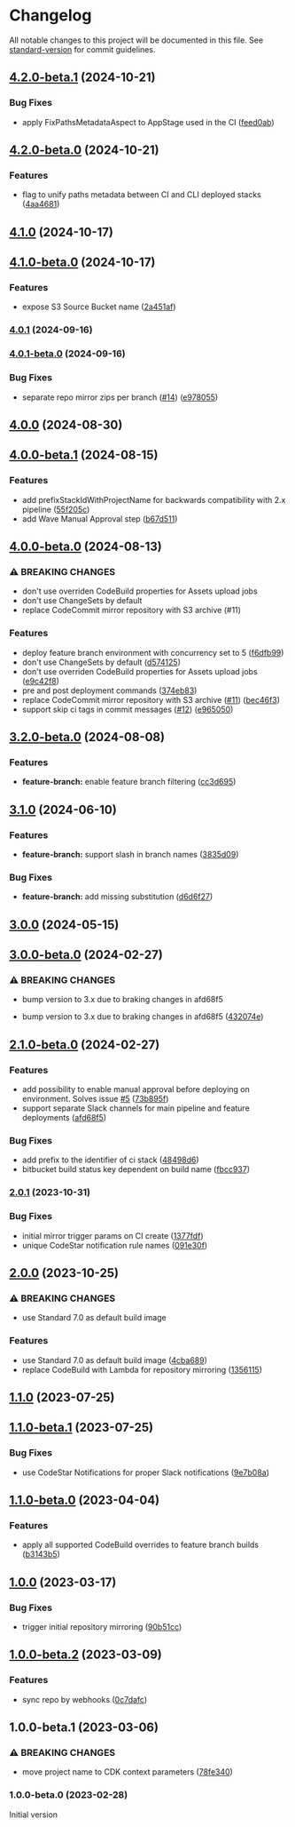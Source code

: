 # Changelog

All notable changes to this project will be documented in this file. See [standard-version](https://github.com/conventional-changelog/standard-version) for commit guidelines.

## [4.2.0-beta.1](https://github.com/merapar/opinionated-ci-pipeline/compare/v4.2.0-beta.0...v4.2.0-beta.1) (2024-10-21)


### Bug Fixes

* apply FixPathsMetadataAspect to AppStage used in the CI ([feed0ab](https://github.com/merapar/opinionated-ci-pipeline/commit/feed0ab0e4413f7199f2bc03de464023707de288))

## [4.2.0-beta.0](https://github.com/merapar/opinionated-ci-pipeline/compare/v4.1.0...v4.2.0-beta.0) (2024-10-21)


### Features

* flag to unify paths metadata between CI and CLI deployed stacks ([4aa4681](https://github.com/merapar/opinionated-ci-pipeline/commit/4aa4681505647b8f7cc97569c3d771020ad095b1))

## [4.1.0](https://github.com/merapar/opinionated-ci-pipeline/compare/v4.1.0-beta.0...v4.1.0) (2024-10-17)

## [4.1.0-beta.0](https://github.com/merapar/opinionated-ci-pipeline/compare/v4.0.1...v4.1.0-beta.0) (2024-10-17)


### Features

* expose S3 Source Bucket name ([2a451af](https://github.com/merapar/opinionated-ci-pipeline/commit/2a451af4a89b0791f6655af24acef88bc459bc21))

### [4.0.1](https://github.com/merapar/opinionated-ci-pipeline/compare/v4.0.1-beta.0...v4.0.1) (2024-09-16)

### [4.0.1-beta.0](https://github.com/merapar/opinionated-ci-pipeline/compare/v4.0.0...v4.0.1-beta.0) (2024-09-16)


### Bug Fixes

* separate repo mirror zips per branch ([#14](https://github.com/merapar/opinionated-ci-pipeline/issues/14)) ([e978055](https://github.com/merapar/opinionated-ci-pipeline/commit/e978055d2a74d0c9dcdf680d85b122228d6d7ab0))

## [4.0.0](https://github.com/merapar/opinionated-ci-pipeline/compare/v4.0.0-beta.1...v4.0.0) (2024-08-30)

## [4.0.0-beta.1](https://github.com/merapar/opinionated-ci-pipeline/compare/v4.0.0-beta.0...v4.0.0-beta.1) (2024-08-15)


### Features

* add prefixStackIdWithProjectName for backwards compatibility with 2.x pipeline ([55f205c](https://github.com/merapar/opinionated-ci-pipeline/commit/55f205cc2728d2c1292c8fcf9b30abdd2904610a))
* add Wave Manual Approval step ([b67d511](https://github.com/merapar/opinionated-ci-pipeline/commit/b67d5110c973a377ec772e14a1d808a08cd2b606))

## [4.0.0-beta.0](https://github.com/merapar/opinionated-ci-pipeline/compare/v3.2.0-beta.0...v4.0.0-beta.0) (2024-08-13)


### ⚠ BREAKING CHANGES

* don't use overriden CodeBuild properties for Assets upload jobs
* don't use ChangeSets by default
* replace CodeCommit mirror repository with S3 archive (#11)

### Features

* deploy feature branch environment with concurrency set to 5 ([f6dfb99](https://github.com/merapar/opinionated-ci-pipeline/commit/f6dfb99d2d6b8a56fd002e37218f23aa69a258f5))
* don't use ChangeSets by default ([d574125](https://github.com/merapar/opinionated-ci-pipeline/commit/d574125a7a40ed1de64be75c3be6262e2ce4becd))
* don't use overriden CodeBuild properties for Assets upload jobs ([e9c42f8](https://github.com/merapar/opinionated-ci-pipeline/commit/e9c42f8aee627095235b58a33bf22af82529190d))
* pre and post deployment commands ([374eb83](https://github.com/merapar/opinionated-ci-pipeline/commit/374eb83fc60c0ba4a68a2aae8660a7c68060e1ec))
* replace CodeCommit mirror repository with S3 archive ([#11](https://github.com/merapar/opinionated-ci-pipeline/issues/11)) ([bec46f3](https://github.com/merapar/opinionated-ci-pipeline/commit/bec46f35d1961961173cb32296333b511721f462))
* support skip ci tags in commit messages ([#12](https://github.com/merapar/opinionated-ci-pipeline/issues/12)) ([e965050](https://github.com/merapar/opinionated-ci-pipeline/commit/e9650504653a33e46208e09896568036a7cabf9e))

## [3.2.0-beta.0](https://github.com/merapar/opinionated-ci-pipeline/compare/v3.1.0...v3.2.0-beta.0) (2024-08-08)


### Features

* **feature-branch:** enable feature branch filtering ([cc3d695](https://github.com/merapar/opinionated-ci-pipeline/commit/cc3d695f477d1fc0e02b29a35892f77f4e8eca62))

## [3.1.0](https://github.com/merapar/opinionated-ci-pipeline/compare/v3.0.0...v3.1.0) (2024-06-10)


### Features

* **feature-branch:** support slash in branch names ([3835d09](https://github.com/merapar/opinionated-ci-pipeline/commit/3835d09a078ea3f03dd9377ca247fbbe93d5fae0))


### Bug Fixes

* **feature-branch:** add missing substitution ([d6d6f27](https://github.com/merapar/opinionated-ci-pipeline/commit/d6d6f272ba20f06d9983150659778cc1d3460f75))

## [3.0.0](https://github.com/merapar/opinionated-ci-pipeline/compare/v3.0.0-beta.0...v3.0.0) (2024-05-15)

## [3.0.0-beta.0](https://github.com/merapar/opinionated-ci-pipeline/compare/v2.1.0-beta.0...v3.0.0-beta.0) (2024-02-27)


### ⚠ BREAKING CHANGES

* bump version to 3.x due to braking changes in afd68f5

* bump version to 3.x due to braking changes in afd68f5 ([432074e](https://github.com/merapar/opinionated-ci-pipeline/commit/432074e25488eb4e1f4eebe01650822d3674a8a4))

## [2.1.0-beta.0](https://github.com/merapar/opinionated-ci-pipeline/compare/v2.0.1...v2.1.0-beta.0) (2024-02-27)


### Features

* add possibility to enable manual approval before deploying on environment. Solves issue [#5](https://github.com/merapar/opinionated-ci-pipeline/issues/5) ([73b895f](https://github.com/merapar/opinionated-ci-pipeline/commit/73b895f50b264286121235c863c1b8bcee1a61f9))
* support separate Slack channels for main pipeline and feature deployments ([afd68f5](https://github.com/merapar/opinionated-ci-pipeline/commit/afd68f50986b905ffbd859663d871afb1b57e12e))


### Bug Fixes

* add prefix to the identifier of ci stack ([48498d6](https://github.com/merapar/opinionated-ci-pipeline/commit/48498d675ab6bbfa009ae864bc6f655fd23dadc4))
* bitbucket build status key dependent on build name ([fbcc937](https://github.com/merapar/opinionated-ci-pipeline/commit/fbcc9370a4696989c131d5c42fe3be76926bfb24))

### [2.0.1](https://github.com/merapar/opinionated-ci-pipeline/compare/v2.0.0...v2.0.1) (2023-10-31)


### Bug Fixes

* initial mirror trigger params on CI create ([1377fdf](https://github.com/merapar/opinionated-ci-pipeline/commit/1377fdf21f2ea675c975f90b23b4c29aaf1db1a3))
* unique CodeStar notification rule names ([091e30f](https://github.com/merapar/opinionated-ci-pipeline/commit/091e30f881752aa2fcb99b5c87c6513991c7f00f))

## [2.0.0](https://github.com/merapar/opinionated-ci-pipeline/compare/v2.0.0-beta.2...v2.0.0) (2023-10-25)

### ⚠ BREAKING CHANGES

* use Standard 7.0 as default build image

### Features

* use Standard 7.0 as default build image ([4cba689](https://github.com/merapar/opinionated-ci-pipeline/commit/4cba689c0143a9939791ebb125d60b6d09a8aef6))
* replace CodeBuild with Lambda for repository mirroring ([1356115](https://github.com/merapar/opinionated-ci-pipeline/commit/1356115764c4741581e8cc0207d338fb83826eb6))

## [1.1.0](https://github.com/merapar/opinionated-ci-pipeline/compare/v1.1.0-beta.1...v1.1.0) (2023-07-25)

## [1.1.0-beta.1](https://github.com/merapar/opinionated-ci-pipeline/compare/v1.1.0-beta.0...v1.1.0-beta.1) (2023-07-25)


### Bug Fixes

* use CodeStar Notifications for proper Slack notifications ([9e7b08a](https://github.com/merapar/opinionated-ci-pipeline/commit/9e7b08a11fc472093436633f070402c29b614078))

## [1.1.0-beta.0](https://github.com/merapar/opinionated-ci-pipeline/compare/v1.0.0...v1.1.0-beta.0) (2023-04-04)


### Features

* apply all supported CodeBuild overrides to feature branch builds ([b3143b5](https://github.com/merapar/opinionated-ci-pipeline/commit/b3143b5ad536b0b944d7e4d1cf08d97d163ce6ab))

## [1.0.0](https://github.com/merapar/opinionated-ci-pipeline/compare/v1.0.0-beta.2...v1.0.0) (2023-03-17)


### Bug Fixes

* trigger initial repository mirroring ([90b51cc](https://github.com/merapar/opinionated-ci-pipeline/commit/90b51ccf476a452c2b6bfbfd3853841382f24870))

## [1.0.0-beta.2](https://github.com/merapar/opinionated-ci-pipeline/compare/v1.0.0-beta.1...v1.0.0-beta.2) (2023-03-09)


### Features

* sync repo by webhooks ([0c7dafc](https://github.com/merapar/opinionated-ci-pipeline/commit/0c7dafcf6a6601304227d1a466c3f83b9c5925f2))

## 1.0.0-beta.1 (2023-03-06)


### ⚠ BREAKING CHANGES

* move project name to CDK context parameters ([78fe340](https://github.com/merapar/opinionated-ci-pipeline/commit/78fe3408bbbbf1eab221f7791801cf17aaeb71e0))

### 1.0.0-beta.0 (2023-02-28)

Initial version
